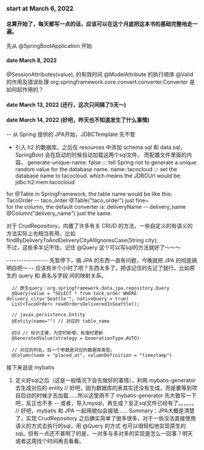### start at March 6, 2022

#### 总算开始了，每天都写一点的话，应该可以在这个月底把这本书的基础完整地走一遍。
先从 @SpringBootApplication 开始


#### date March 8, 2022
@SessionAttributes(value), 的有效时间
@ModelAttribute 的执行顺序
@Valid 的作用及错误处理
org.springframework.core.convert.converter.Converter 是如何起作用的？


#### date March 13, 2022 (还行，这次只间隔了5天～)
#### date March 14, 2022 (好吧，昨天也不知道发生了什么事情)
-- 从 Spring 提供的 JPA开始，JDBCTemplate 先不管
* 引入 h2 的数据库。之后在 resources 中添加 schema.sql  和 data.sql，SpringBoot 会在启动的时候自动加载这两个sql文件。
  而配置文件里面的内容。
  generate-unique-name: false ::: tell Spring not to generate a unique random value for the database name.
  name: tacocloud ::: set the database name to tacocloud. which means the JDBCUrl would be: jdbc:h2:mem:tacocloud
  
for @Table in SpringFramework, the table name would be like this: TacoOrder -- taco_order
  @Table("taco_order") just fine~  
for the column, the default converter is: deliveryName -- delivery_name
  @Column("delivery_name") just the same.

对于 CrudRepository，内置了许多有关 CRUD 的方法，一些自定义的有语义的方法实际上也相当有用，比如
  findByDeliveryToAndDeliveryCityAllIgnoresCase(String city);  
不过，这些多半记不住，记住 @Query 这个可以写sql的方法就好了～～～

----------------- 先暂停下，搞 JPA 的东西一直有问题，今晚就把 JPA 的彻底搞明白吧～
-- 应该有半个小时了吧？东西太多了，把该记住的先记了就行，比如原生的 query 和 表名与字段 间的映射关系。
```
  // 原生query：org.springframework.data.jpa.repository.Query
  @Query(value = "SELECT * from tack_order WHERE delivery_city='Seattle'", nativeQuery = true) 
  List<TacoOrder> readOrdersDeliveredInSeattle();
  
  // javax.persistence.Entity
  @Entity(name="") // 对应的 table_name
  
  @Id // 标识主键，为空时新增，有值时更新
  @GeneratedValue(strategy = GenerationType.AUTO)
  
  // 对应的列名，后一个参数是对应的数据库类型。
  @Column(name = "placed_at", columnDefinition = "timestamp")
```

接下来说说 mybatis 
1. 定义好sql之后（这是一般情况下会先做好的事情），利用 mybatis-generator 去生成对应的 entity
 // 好吧，因为数据库的表其实还没有生成，而是要等到项目启动的时候才去加载……所以这里用不了 mybatis-generator
   先大致写一下吧，反正也不多 -- 或者，导入mysql，再生成？反正sql文件已经有了。。。。。。
 // 好吧，mybatis 和 JPA 一起用貌似会报错…… 
Summary：JPA大概是清楚了，实现 CrudRepository 之后确实简单了很多很多，对于一些没法直接使用语义的方式去执行的sql，用 @Query 的方式
   也可以很轻松地实现原生的sql。但有一点还不甚明了的是，一对多与多对多的实现是怎么一回事？明天或者这周找个时间再去看看。